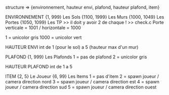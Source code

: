 structure =>	{environnement, hauteur envi, plafond, hauteur plafond, item}

ENVIRONNEMENT
{1, 999}		Les Sols
{1100, 1999}	Les Murs
{1000, 1049}	Les Portes
{1050, 1099}	Les TP >> il doit y avoir 2 de chaque ! >> check.c
Porte verticale = 1001 / horizontale = 1000

1 = unicolor gris
1000 = unicolor vert

HAUTEUR ENVI
int de 1 (pour le sol) a 5 (hauteur max d'un mur)

PLAFOND
{1, 999}		Les Plafonds
1 = pas de plafond
2 = unicolor gris

HAUTEUR PLAFOND
int de 1 a 5

ITEM
{2, 5}		Le Joueur
{6, 99}		Les Items
1 = pas d'item
2 = spawn joueur / camera direction nord
3 = spawn joueur / camera direction est
4 = spawn joueur / camera direction sud
5 = spawn joueur / camera direction ouest
